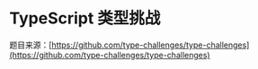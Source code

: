 # TypeScript 类型挑战

题目来源：[https://github.com/type-challenges/type-challenges](https://github.com/type-challenges/type-challenges)


